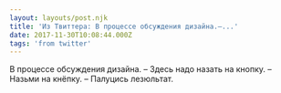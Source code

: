 ```yaml
---
layout: layouts/post.njk
title: 'Из Твиттера: В процессе обсуждения дизайна.–...'
date: 2017-11-30T10:08:44.000Z
tags: 'from twitter'
---
```



В процессе обсуждения дизайна.
– Здесь надо назать на кнопку.
– Назьми на кнёпку.
– Палуцись лезюльтат.
